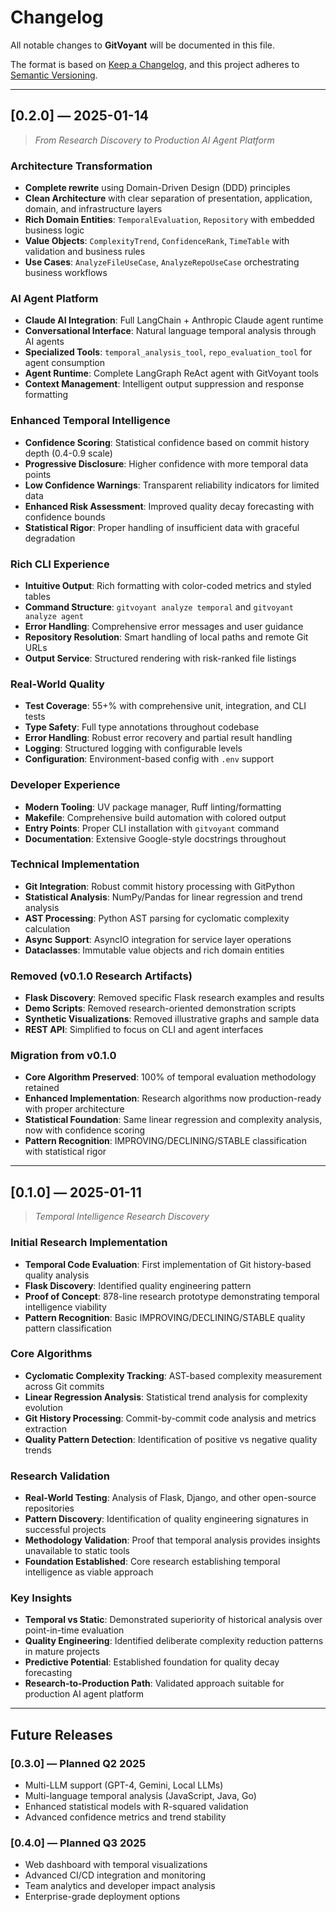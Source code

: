 # Changelog

All notable changes to **GitVoyant** will be documented in this file.

The format is based on [Keep a Changelog](https://keepachangelog.com/en/1.0.0/),
and this project adheres to [Semantic Versioning](https://semver.org/spec/v2.0.0.html).

---

## [0.2.0] — 2025-01-14

> *From Research Discovery to Production AI Agent Platform*

### **Architecture Transformation**
- **Complete rewrite** using Domain-Driven Design (DDD) principles
- **Clean Architecture** with clear separation of presentation, application, domain, and infrastructure layers
- **Rich Domain Entities**: `TemporalEvaluation`, `Repository` with embedded business logic
- **Value Objects**: `ComplexityTrend`, `ConfidenceRank`, `TimeTable` with validation and business rules
- **Use Cases**: `AnalyzeFileUseCase`, `AnalyzeRepoUseCase` orchestrating business workflows

### **AI Agent Platform**
- **Claude AI Integration**: Full LangChain + Anthropic Claude agent runtime
- **Conversational Interface**: Natural language temporal analysis through AI agents
- **Specialized Tools**: `temporal_analysis_tool`, `repo_evaluation_tool` for agent consumption
- **Agent Runtime**: Complete LangGraph ReAct agent with GitVoyant tools
- **Context Management**: Intelligent output suppression and response formatting

### **Enhanced Temporal Intelligence**
- **Confidence Scoring**: Statistical confidence based on commit history depth (0.4-0.9 scale)
- **Progressive Disclosure**: Higher confidence with more temporal data points
- **Low Confidence Warnings**: Transparent reliability indicators for limited data
- **Enhanced Risk Assessment**: Improved quality decay forecasting with confidence bounds
- **Statistical Rigor**: Proper handling of insufficient data with graceful degradation

### **Rich CLI Experience**  
- **Intuitive Output**: Rich formatting with color-coded metrics and styled tables
- **Command Structure**: `gitvoyant analyze temporal` and `gitvoyant analyze agent`
- **Error Handling**: Comprehensive error messages and user guidance
- **Repository Resolution**: Smart handling of local paths and remote Git URLs
- **Output Service**: Structured rendering with risk-ranked file listings

### **Real-World Quality**
- **Test Coverage**: 55+% with comprehensive unit, integration, and CLI tests
- **Type Safety**: Full type annotations throughout codebase
- **Error Handling**: Robust error recovery and partial result handling
- **Logging**: Structured logging with configurable levels
- **Configuration**: Environment-based config with `.env` support

### **Developer Experience**
- **Modern Tooling**: UV package manager, Ruff linting/formatting
- **Makefile**: Comprehensive build automation with colored output
- **Entry Points**: Proper CLI installation with `gitvoyant` command
- **Documentation**: Extensive Google-style docstrings throughout

### **Technical Implementation**
- **Git Integration**: Robust commit history processing with GitPython
- **Statistical Analysis**: NumPy/Pandas for linear regression and trend analysis  
- **AST Processing**: Python AST parsing for cyclomatic complexity calculation
- **Async Support**: AsyncIO integration for service layer operations
- **Dataclasses**: Immutable value objects and rich domain entities

### **Removed (v0.1.0 Research Artifacts)**
- **Flask Discovery**: Removed specific Flask research examples and results
- **Demo Scripts**: Removed research-oriented demonstration scripts
- **Synthetic Visualizations**: Removed illustrative graphs and sample data
- **REST API**: Simplified to focus on CLI and agent interfaces

### **Migration from v0.1.0**
- **Core Algorithm Preserved**: 100% of temporal evaluation methodology retained
- **Enhanced Implementation**: Research algorithms now production-ready with proper architecture
- **Statistical Foundation**: Same linear regression and complexity analysis, now with confidence scoring
- **Pattern Recognition**: IMPROVING/DECLINING/STABLE classification with statistical rigor

---

## [0.1.0] — 2025-01-11

> *Temporal Intelligence Research Discovery*

### **Initial Research Implementation**
- **Temporal Code Evaluation**: First implementation of Git history-based quality analysis
- **Flask Discovery**: Identified quality engineering pattern
- **Proof of Concept**: 878-line research prototype demonstrating temporal intelligence viability
- **Pattern Recognition**: Basic IMPROVING/DECLINING/STABLE quality pattern classification

### **Core Algorithms**
- **Cyclomatic Complexity Tracking**: AST-based complexity measurement across Git commits
- **Linear Regression Analysis**: Statistical trend analysis for complexity evolution
- **Git History Processing**: Commit-by-commit code analysis and metrics extraction
- **Quality Pattern Detection**: Identification of positive vs negative quality trends

### **Research Validation**
- **Real-World Testing**: Analysis of Flask, Django, and other open-source repositories
- **Pattern Discovery**: Identification of quality engineering signatures in successful projects
- **Methodology Validation**: Proof that temporal analysis provides insights unavailable to static tools
- **Foundation Established**: Core research establishing temporal intelligence as viable approach

### **Key Insights**
- **Temporal vs Static**: Demonstrated superiority of historical analysis over point-in-time evaluation
- **Quality Engineering**: Identified deliberate complexity reduction patterns in mature projects
- **Predictive Potential**: Established foundation for quality decay forecasting
- **Research-to-Production Path**: Validated approach suitable for production AI agent platform

---

## Future Releases

### [0.3.0] — Planned Q2 2025
- Multi-LLM support (GPT-4, Gemini, Local LLMs)
- Multi-language temporal analysis (JavaScript, Java, Go)
- Enhanced statistical models with R-squared validation
- Advanced confidence metrics and trend stability

### [0.4.0] — Planned Q3 2025  
- Web dashboard with temporal visualizations
- Advanced CI/CD integration and monitoring
- Team analytics and developer impact analysis
- Enterprise-grade deployment options
